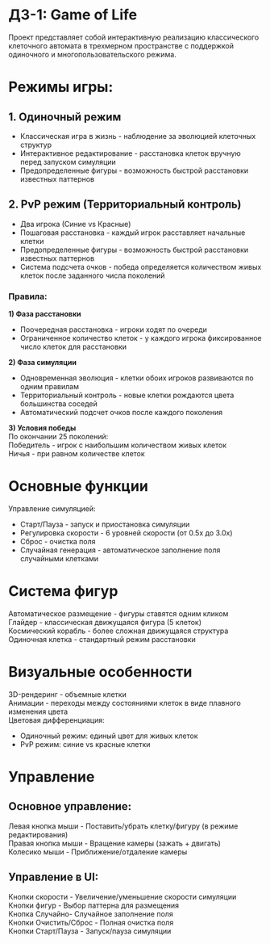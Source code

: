 # ДЗ-1: Game of Life
Проект представляет собой интерактивную реализацию классического клеточного автомата в трехмерном пространстве с поддержкой одиночного и многопользовательского режима.

# Режимы игры:
## 1. Одиночный режим
* Классическая игра в жизнь - наблюдение за эволюцией клеточных структур    
* Интерактивное редактирование - расстановка клеток вручную перед запуском симуляции    
* Предопределенные фигуры - возможность быстрой расстановки известных паттернов    

## 2. PvP режим (Территориальный контроль)    
* Два игрока (Синие vs Красные)    
* Пошаговая расстановка - каждый игрок расставляет начальные клетки
* Предопределенные фигуры - возможность быстрой расстановки известных паттернов
* Система подсчета очков - победа определяется количеством живых клеток после заданного числа поколений
  
### Правила:
**1) Фаза расстановки**
* Поочередная расстановка - игроки ходят по очереди
* Ограниченное количество клеток - у каждого игрока фиксированное число клеток для расстановки

**2) Фаза симуляции**
* Одновременная эволюция - клетки обоих игроков развиваются по одним правилам
* Территориальный контроль - новые клетки рождаются цвета большинства соседей
* Автоматический подсчет очков после каждого поколения

**3) Условия победы**    
По окончании 25 поколений:    
Победитель - игрок с наибольшим количеством живых клеток     
Ничья - при равном количестве клеток    

# Основные функции    
Управление симуляцией:    
* Старт/Пауза - запуск и приостановка симуляции     
* Регулировка скорости - 6 уровней скорости (от 0.5x до 3.0x)    
* Сброс - очистка поля    
* Случайная генерация - автоматическое заполнение поля случайными клетками    

# Система фигур       
Автоматическое размещение - фигуры ставятся одним кликом    
Глайдер - классическая движущаяся фигура (5 клеток)      
Космический корабль - более сложная движущаяся структура    
Одиночная клетка - стандартный режим расстановки    

# Визуальные особенности
3D-рендеринг - объемные клетки         
Анимации - переходы между состояниями клеток в виде плавного изменения цвета    
Цветовая дифференциация:    
* Одиночный режим: единый цвет для живых клеток
* PvP режим: синие vs красные клетки
  
# Управление    
## Основное управление:    
Левая кнопка мыши - Поставить/убрать клетку/фигуру (в режиме редактирования)    
Правая кнопка мыши - Вращение камеры (зажать + двигать)    
Колесико мыши - Приближение/отдаление камеры     

## Управление в UI:     
Кнопки скорости - Увеличение/уменьшение скорости симуляции    
Кнопки фигур - Выбор паттерна для размещения    
Кнопка Случайно- Случайное заполнение поля     
Кнопки Очистить/Сброс - Полная очистка поля    
Кнопки Старт/Пауза - Запуск/пауза симуляции    
